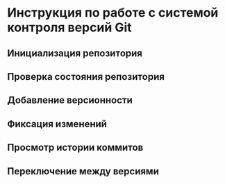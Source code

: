 # **Инструкция по работе с системой контроля версий Git**

##  Инициализация репозитория

## Проверка состояния  репозитория

##  Добавление версионности

## Фиксация  изменений

## Просмотр истории коммитов

## Переключение между версиями